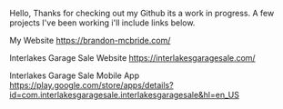 Hello, Thanks for checking out my Github its a work in progress. A few projects I've been working i'll include links below.

My Website
https://brandon-mcbride.com/

Interlakes Garage Sale Website
https://interlakesgaragesale.com/


Interlakes Garage Sale Mobile App
https://play.google.com/store/apps/details?id=com.interlakesgaragesale.interlakesgaragesale&hl=en_US

